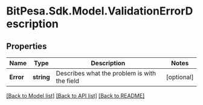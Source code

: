 # BitPesa.Sdk.Model.ValidationErrorDescription
## Properties

Name | Type | Description | Notes
------------ | ------------- | ------------- | -------------
**Error** | **string** | Describes what the problem is with the field | [optional] 

[[Back to Model list]](../README.md#documentation-for-models) [[Back to API list]](../README.md#documentation-for-api-endpoints) [[Back to README]](../README.md)

